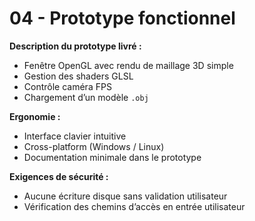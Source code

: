 # 04 - Prototype fonctionnel

**Description du prototype livré :**

- Fenêtre OpenGL avec rendu de maillage 3D simple
- Gestion des shaders GLSL
- Contrôle caméra FPS
- Chargement d’un modèle `.obj`

**Ergonomie :**

- Interface clavier intuitive
- Cross-platform (Windows / Linux)
- Documentation minimale dans le prototype

**Exigences de sécurité :**

- Aucune écriture disque sans validation utilisateur
- Vérification des chemins d’accès en entrée utilisateur